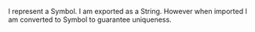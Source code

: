I represent a Symbol.
I am exported as a String. However when imported I am converted to Symbol to guarantee uniqueness.
